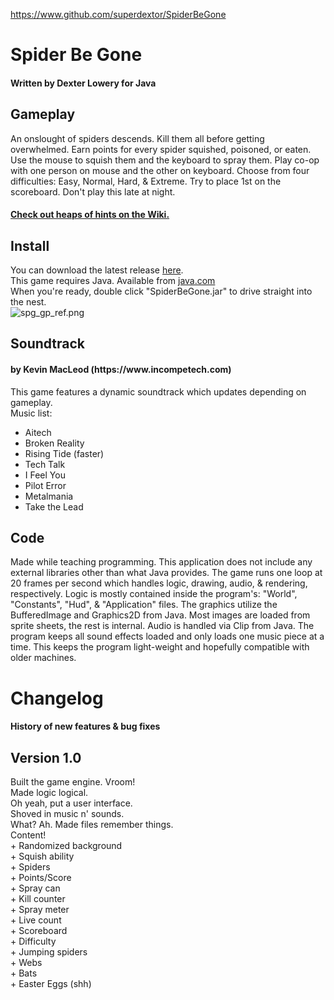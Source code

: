 https://www.github.com/superdextor/SpiderBeGone
<h1>Spider Be Gone</h1>
<h4>Written by Dexter Lowery for Java</h4>
<h2>Gameplay</h2>
An onslought of spiders descends. Kill them all before getting overwhelmed. Earn points for every spider squished, poisoned, or eaten. Use the mouse to squish them and the keyboard to spray them. Play co-op with one person on mouse and the other on keyboard. Choose from four difficulties: Easy, Normal, Hard, & Extreme. Try to place 1st on the scoreboard. Don't play this late at night.
<h4><a href="https://www.github.com/superdextor/SpiderBeGone/wiki">Check out heaps of hints on the Wiki.</a></h4>
<h2>Install</h2>
You can download the latest release <a href="https://github.com/superdextor/SpiderBeGone/releases">here</a>.<br/>
This game requires Java. Available from <a href="https://www.java.com" target="_parent">java.com</a><br/>
When you're ready, double click "SpiderBeGone.jar" to drive straight into the nest.<br/>
<img src="https://i.imgur.com/fKZBqZ6.png" alt="spg_gp_ref.png">
<h2>Soundtrack</h2>
<h4>by Kevin MacLeod (https://www.incompetech.com)</h4>
This game features a dynamic soundtrack which updates depending on gameplay.
<br/>
Music list:
<ul>
<li>Aitech</li>
<li>Broken Reality</li>
<li>Rising Tide (faster)</li>
<li>Tech Talk</li>
<li>I Feel You</li>
<li>Pilot Error</li>
<li>Metalmania</li>
<li>Take the Lead</li>
</ul>
<h2>Code</h2>
Made while teaching programming. This application does not include any external libraries other than what Java provides. The game runs one loop at 20 frames per second which handles logic, drawing, audio, & rendering, respectively. Logic is mostly contained inside the program's: "World", "Constants", "Hud", & "Application" files. The graphics utilize the BufferedImage and Graphics2D from Java. Most images are loaded from sprite sheets, the rest is internal. Audio is handled via Clip from Java. The program keeps all sound effects loaded and only loads one music piece at a time. This keeps the program light-weight and hopefully compatible with older machines.
<h1>Changelog</h1>
<h4>History of new features & bug fixes</h4>
<h2>Version 1.0</h2>
Built the game engine. Vroom!
<br/>
Made logic logical.
<br/>
Oh yeah, put a user interface.
<br/>
Shoved in music n' sounds.
<br/>
What? Ah. Made files remember things.
<br/>
Content!
<br/>+ Randomized background
<br/>+ Squish ability
<br/>+ Spiders
<br/>+ Points/Score
<br/>+ Spray can
<br/>+ Kill counter
<br/>+ Spray meter
<br/>+ Live count
<br/>+ Scoreboard
<br/>+ Difficulty
<br/>+ Jumping spiders
<br/>+ Webs
<br/>+ Bats
<br/>+ Easter Eggs (shh)
